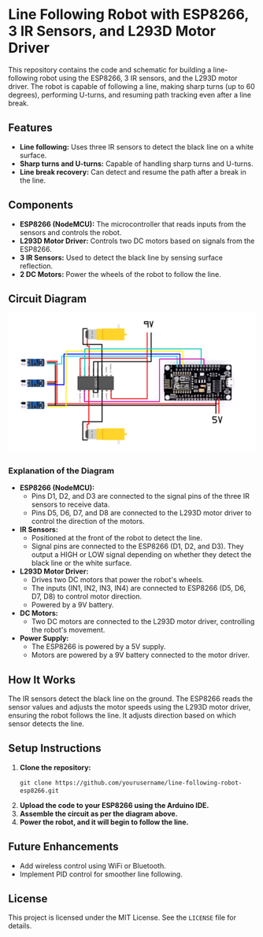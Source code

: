 <h1>Line Following Robot with ESP8266, 3 IR Sensors, and L293D Motor Driver</h1>

<p>This repository contains the code and schematic for building a line-following robot using the ESP8266, 3 IR sensors, and the L293D motor driver. The robot is capable of following a line, making sharp turns (up to 60 degrees), performing U-turns, and resuming path tracking even after a line break.</p>

<h2>Features</h2>
<ul>
  <li><b>Line following:</b> Uses three IR sensors to detect the black line on a white surface.</li>
  <li><b>Sharp turns and U-turns:</b> Capable of handling sharp turns and U-turns.</li>
  <li><b>Line break recovery:</b> Can detect and resume the path after a break in the line.</li>
</ul>

<h2>Components</h2>
<ul>
  <li><b>ESP8266 (NodeMCU):</b> The microcontroller that reads inputs from the sensors and controls the robot.</li>
  <li><b>L293D Motor Driver:</b> Controls two DC motors based on signals from the ESP8266.</li>
  <li><b>3 IR Sensors:</b> Used to detect the black line by sensing surface reflection.</li>
  <li><b>2 DC Motors:</b> Power the wheels of the robot to follow the line.</li>
</ul>

<h2>Circuit Diagram</h2>
<img src="./circuit%20diagram.png" alt="Circuit Diagram" />

<h3>Explanation of the Diagram</h3>
<ul>
  <li><b>ESP8266 (NodeMCU):</b>
    <ul>
      <li>Pins D1, D2, and D3 are connected to the signal pins of the three IR sensors to receive data.</li>
      <li>Pins D5, D6, D7, and D8 are connected to the L293D motor driver to control the direction of the motors.</li>
    </ul>
  </li>
  <li><b>IR Sensors:</b>
    <ul>
      <li>Positioned at the front of the robot to detect the line.</li>
      <li>Signal pins are connected to the ESP8266 (D1, D2, and D3). They output a HIGH or LOW signal depending on whether they detect the black line or the white surface.</li>
    </ul>
  </li>
  <li><b>L293D Motor Driver:</b>
    <ul>
      <li>Drives two DC motors that power the robot's wheels.</li>
      <li>The inputs (IN1, IN2, IN3, IN4) are connected to ESP8266 (D5, D6, D7, D8) to control motor direction.</li>
      <li>Powered by a 9V battery.</li>
    </ul>
  </li>
  <li><b>DC Motors:</b>
    <ul>
      <li>Two DC motors are connected to the L293D motor driver, controlling the robot's movement.</li>
    </ul>
  </li>
  <li><b>Power Supply:</b>
    <ul>
      <li>The ESP8266 is powered by a 5V supply.</li>
      <li>Motors are powered by a 9V battery connected to the motor driver.</li>
    </ul>
  </li>
</ul>

<h2>How It Works</h2>
<p>The IR sensors detect the black line on the ground. The ESP8266 reads the sensor values and adjusts the motor speeds using the L293D motor driver, ensuring the robot follows the line. It adjusts direction based on which sensor detects the line.</p>

<h2>Setup Instructions</h2>
<ol>
  <li><b>Clone the repository:</b>
    <pre><code>git clone https://github.com/yourusername/line-following-robot-esp8266.git</code></pre>
  </li>
  <li><b>Upload the code to your ESP8266 using the Arduino IDE.</b></li>
  <li><b>Assemble the circuit as per the diagram above.</b></li>
  <li><b>Power the robot, and it will begin to follow the line.</b></li>
</ol>

<h2>Future Enhancements</h2>
<ul>
  <li>Add wireless control using WiFi or Bluetooth.</li>
  <li>Implement PID control for smoother line following.</li>
</ul>

<h2>License</h2>
<p>This project is licensed under the MIT License. See the <code>LICENSE</code> file for details.</p>
